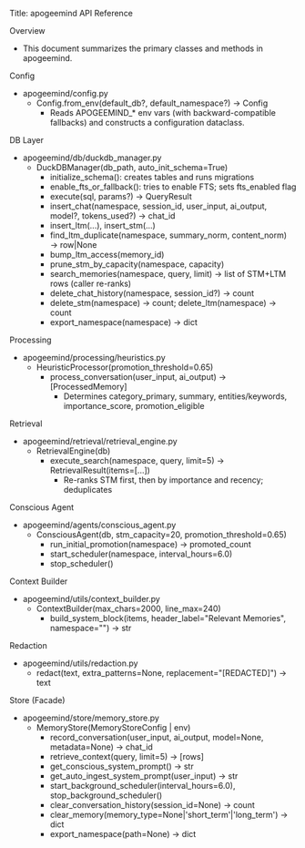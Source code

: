 Title: apogeemind API Reference

Overview
- This document summarizes the primary classes and methods in apogeemind.

Config
- apogeemind/config.py
  - Config.from_env(default_db?, default_namespace?) → Config
    - Reads APOGEEMIND_* env vars (with backward-compatible fallbacks) and constructs a configuration dataclass.

DB Layer
- apogeemind/db/duckdb_manager.py
  - DuckDBManager(db_path, auto_init_schema=True)
    - initialize_schema(): creates tables and runs migrations
    - enable_fts_or_fallback(): tries to enable FTS; sets fts_enabled flag
    - execute(sql, params?) → QueryResult
    - insert_chat(namespace, session_id, user_input, ai_output, model?, tokens_used?) → chat_id
    - insert_ltm(...), insert_stm(...)
    - find_ltm_duplicate(namespace, summary_norm, content_norm) → row|None
    - bump_ltm_access(memory_id)
    - prune_stm_by_capacity(namespace, capacity)
    - search_memories(namespace, query, limit) → list of STM+LTM rows (caller re-ranks)
    - delete_chat_history(namespace, session_id?) → count
    - delete_stm(namespace) → count; delete_ltm(namespace) → count
    - export_namespace(namespace) → dict

Processing
- apogeemind/processing/heuristics.py
  - HeuristicProcessor(promotion_threshold=0.65)
    - process_conversation(user_input, ai_output) → [ProcessedMemory]
      - Determines category_primary, summary, entities/keywords, importance_score, promotion_eligible

Retrieval
- apogeemind/retrieval/retrieval_engine.py
  - RetrievalEngine(db)
    - execute_search(namespace, query, limit=5) → RetrievalResult(items=[...])
      - Re-ranks STM first, then by importance and recency; deduplicates

Conscious Agent
- apogeemind/agents/conscious_agent.py
  - ConsciousAgent(db, stm_capacity=20, promotion_threshold=0.65)
    - run_initial_promotion(namespace) → promoted_count
    - start_scheduler(namespace, interval_hours=6.0)
    - stop_scheduler()

Context Builder
- apogeemind/utils/context_builder.py
  - ContextBuilder(max_chars=2000, line_max=240)
    - build_system_block(items, header_label="Relevant Memories", namespace="") → str

Redaction
- apogeemind/utils/redaction.py
  - redact(text, extra_patterns=None, replacement="[REDACTED]") → text

Store (Facade)
- apogeemind/store/memory_store.py
  - MemoryStore(MemoryStoreConfig | env)
    - record_conversation(user_input, ai_output, model=None, metadata=None) → chat_id
    - retrieve_context(query, limit=5) → [rows]
    - get_conscious_system_prompt() → str
    - get_auto_ingest_system_prompt(user_input) → str
    - start_background_scheduler(interval_hours=6.0), stop_background_scheduler()
    - clear_conversation_history(session_id=None) → count
    - clear_memory(memory_type=None|'short_term'|'long_term') → dict
    - export_namespace(path=None) → dict
